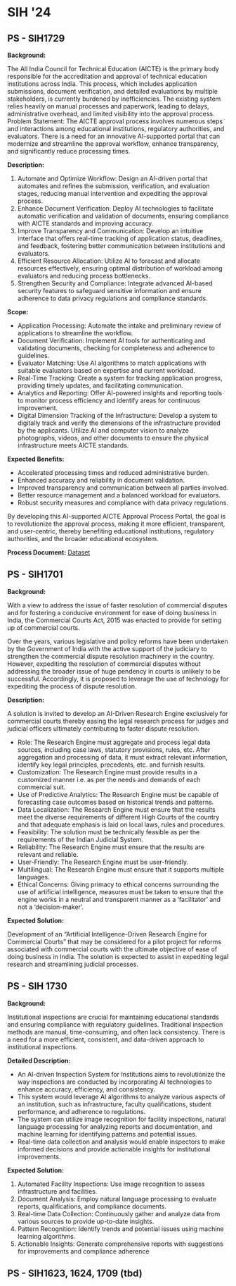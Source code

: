 # SIH '24

## PS - SIH1729

**Background:**

The All India Council for Technical Education (AICTE) is the primary body responsible for the accreditation and approval of technical education institutions across India. This process, which includes application submissions, document verification, and detailed evaluations by multiple stakeholders, is currently burdened by inefficiencies. The existing system relies heavily on manual processes and paperwork, leading to delays, administrative overhead, and limited visibility into the approval process. Problem Statement: The AICTE approval process involves numerous steps and interactions among educational institutions, regulatory authorities, and evaluators. There is a need for an innovative AI-supported portal that can modernize and streamline the approval workflow, enhance transparency, and significantly reduce processing times.

**Description:**

1. Automate and Optimize Workflow: Design an AI-driven portal that automates and refines the submission, verification, and evaluation stages, reducing manual intervention and expediting the approval process.
2. Enhance Document Verification: Deploy AI technologies to facilitate automatic verification and validation of documents, ensuring compliance with AICTE standards and improving accuracy.
3. Improve Transparency and Communication: Develop an intuitive interface that offers real-time tracking of application status, deadlines, and feedback, fostering better communication between institutions and evaluators.
4. Efficient Resource Allocation: Utilize AI to forecast and allocate resources effectively, ensuring optimal distribution of workload among evaluators and reducing process bottlenecks.
5. Strengthen Security and Compliance: Integrate advanced AI-based security features to safeguard sensitive information and ensure adherence to data privacy regulations and compliance standards.

**Scope:**

- Application Processing: Automate the intake and preliminary review of applications to streamline the workflow.
- Document Verification: Implement AI tools for authenticating and validating documents, checking for completeness and adherence to guidelines.
- Evaluator Matching: Use AI algorithms to match applications with suitable evaluators based on expertise and current workload.
- Real-Time Tracking: Create a system for tracking application progress, providing timely updates, and facilitating communication.
- Analytics and Reporting: Offer AI-powered insights and reporting tools to monitor process efficiency and identify areas for continuous improvement.
- Digital Dimension Tracking of the Infrastructure: Develop a system to digitally track and verify the dimensions of the infrastructure provided by the applicants. Utilize AI and computer vision to analyze photographs, videos, and other documents to ensure the physical infrastructure meets AICTE standards.

**Expected Benefits:**

- Accelerated processing times and reduced administrative burden.
- Enhanced accuracy and reliability in document validation.
- Improved transparency and communication between all parties involved.
- Better resource management and a balanced workload for evaluators.
- Robust security measures and compliance with data privacy regulations.

By developing this AI-supported AICTE Approval Process Portal, the goal is to revolutionize the approval process, making it more efficient, transparent, and user-centric, thereby benefiting educational institutions, regulatory authorities, and the broader educational ecosystem.

**Process Document:** [Dataset](https://aicte-india.org/sites/default/files/approval/APH%20Final.pdf)

## PS - SIH1701

**Background:**

With a view to address the issue of faster resolution of commercial disputes and for fostering a conducive environment for ease of doing business in India, the Commercial Courts Act, 2015 was enacted to provide for setting up of commercial courts.

Over the years, various legislative and policy reforms have been undertaken by the Government of India with the active support of the judiciary to strengthen the commercial dispute resolution machinery in the country. However, expediting the resolution of commercial disputes without addressing the broader issue of huge pendency in courts is unlikely to be successful. Accordingly, it is proposed to leverage the use of technology for expediting the process of dispute resolution.

**Description:**

A solution is invited to develop an AI-Driven Research Engine exclusively for commercial courts thereby easing the legal research process for judges and judicial officers ultimately contributing to faster dispute resolution.

- Role: The Research Engine must aggregate and process legal data sources, including case laws, statutory provisions, rules, etc. After aggregation and processing of data, it must extract relevant information, identify key legal principles, precedents, etc. and furnish results.
- Customization: The Research Engine must provide results in a customized manner i.e. as per the needs and demands of each commercial suit.
- Use of Predictive Analytics: The Research Engine must be capable of forecasting case outcomes based on historical trends and patterns.
- Data Localization: The Research Engine must ensure that the results meet the diverse requirements of different High Courts of the country and that adequate emphasis is laid on local laws, rules and procedures.
- Feasibility: The solution must be technically feasible as per the requirements of the Indian Judicial System.
- Reliability: The Research Engine must ensure that the results are relevant and reliable.
- User-Friendly: The Research Engine must be user-friendly.
- Multilingual: The Research Engine must ensure that it supports multiple languages.
- Ethical Concerns: Giving primacy to ethical concerns surrounding the use of artificial intelligence, measures must be taken to ensure that the engine works in a neutral and transparent manner as a ‘facilitator’ and not a ‘decision-maker’.

**Expected Solution:**

Development of an “Artificial Intelligence-Driven Research Engine for Commercial Courts” that may be considered for a pilot project for reforms associated with commercial courts with the ultimate objective of ease of doing business in India. The solution is expected to assist in expediting legal research and streamlining judicial processes.

## PS - SIH 1730

**Background:**

Institutional inspections are crucial for maintaining educational standards and ensuring compliance with regulatory guidelines. Traditional inspection methods are manual, time-consuming, and often lack consistency.
There is a need for a more efficient, consistent, and data-driven approach to institutional inspections.

**Detailed Description:**

- An AI-driven Inspection System for Institutions aims to revolutionize the way inspections are conducted by incorporating AI technologies to enhance accuracy, efficiency, and consistency.
- This system would leverage AI algorithms to analyze various aspects of an institution, such as infrastructure, faculty qualifications, student performance, and adherence to regulations.
- The system can utilize image recognition for facility inspections, natural language processing for analyzing reports and documentation, and machine learning for identifying patterns and potential issues.
- Real-time data collection and analysis would enable inspectors to make informed decisions and provide actionable insights for institutional improvements.

**Expected Solution:**

1. Automated Facility Inspections: Use image recognition to assess infrastructure and facilities.
2. Document Analysis: Employ natural language processing to evaluate reports, qualifications, and compliance documents.
3. Real-time Data Collection: Continuously gather and analyze data from various sources to provide up-to-date insights.
4. Pattern Recognition: Identify trends and potential issues using machine learning algorithms.
5. Actionable Insights: Generate comprehensive reports with suggestions for improvements and compliance adherence

## PS - SIH1623, 1624, 1709 (tbd)
